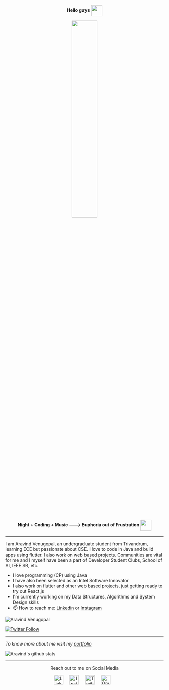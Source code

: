 <p align = "center"><b> Hello guys</b> <img src="https://media.giphy.com/media/hvRJCLFzcasrR4ia7z/giphy.gif" width="35px" align="center"></p> 

<p align="center" ><img 
 src="https://user-images.githubusercontent.com/22797857/90096298-b90f4b00-dd54-11ea-9a31-00ad53f8ec04.gif" width="40%"/></p>
 <H4 align = "center"><b>Night + Coding + Music ---> Euphoria out of Frustration </b> <img src="https://media3.giphy.com/media/jqkipjwTMxNRgCKzad/giphy.gif?cid=6c09b9527f65be1882d43e9e840eac08f9b82f9306992af9&rid=giphy.gif" width="35px" align="center"></H4>  

----


<p>I am Aravind Venugopal, an undergraduate student from Trivandrum, learning ECE but passionate about CSE. I love to code in Java and build apps using flutter. I also work on web based projects. Communities are vital for me and I myself have been a part of Developer Student Clubs, School of AI, IEEE SB, etc. </p>

- I love programming (CP) using Java
- I have also been selected as an Intel Software Innovator
- I also work on flutter and other web based projects, just getting ready to try out React.js
- I'm currently working on my Data Structures, Algorithms and System Design skills
- 📫 How to reach me:  [Linkedin](https://www.linkedin.com/in/aravind1444/) or [Instagram](https://www.instagram.com/in/aravindvenugopal02/)

<p align="left"> <img src="https://komarev.com/ghpvc/?username=Aravind14444" alt="Aravind Venugopal" /> </p>

[![Twitter Follow](https://img.shields.io/twitter/follow/AravindV1444?style=social)](https://twitter.com/AravindV1444)


----

*To know more about me visit my [portfolio](https://aravindvenugopal.in/)*

![Aravind's github stats](https://github-readme-stats.vercel.app/api?username=Aravind1444&show_icons=true&hide=["issues"])


----
<p align="center">Reach out to me on Social Media</p>
<p align="center">
  <a href="https://www.linkedin.com/in/aravind1444/"><img src="https://cdn.jsdelivr.net/npm/simple-icons@v3/icons/linkedin.svg" width="30px" alt="LinkedIn"></a> &nbsp; &nbsp;
  <a href="https://www.instagram.com/aravindvenugopal02/"><img src="https://cdn.jsdelivr.net/npm/simple-icons@v3/icons/instagram.svg" width="30px" alt="Instagram"></a> &nbsp; &nbsp;
  <a href="https://twitter.com/AravindV1444"><img src="https://cdn.jsdelivr.net/npm/simple-icons@v3/icons/twitter.svg" width="30px" alt="Twitter"></a> &nbsp; &nbsp;
  <a href="aravindvenugopal02@gmail.com"><img src="https://cdn.jsdelivr.net/npm/simple-icons@v3/icons/gmail.svg" width="30px" alt="Gmail"></a> &nbsp; &nbsp;
  </p>


